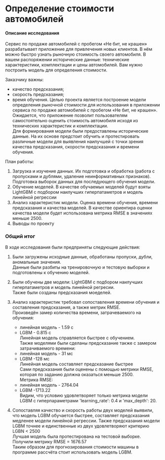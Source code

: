 # Определение стоимости автомобилей
#### Описание исследования
Сервис по продаже автомобилей с пробегом «Не бит, не крашен» разрабатывает приложение для привлечения новых клиентов. В нём можно быстро узнать рыночную стоимость своего автомобиля. В вашем распоряжении исторические данные: технические характеристики, комплектации и цены автомобилей. Вам нужно построить модель для определения стоимости. 

Заказчику важны:

- качество предсказания;
- скорость предсказания;
- время обучения.
Целью проекта является построение модели определения рыночной стоимости 
для использования в приложении сервиса по продаже автомобилей с пробегом «Не бит, не крашен».   
Ожидается, что приложение позволит пользователям самостоятельно оценить стоимость автомобиля исходя из технических характеристик
 и комплектации.   
Для формирования модели были предоставлены исторические данные. На их основе предстоит обучить и протестировать различные модели
для выявления наилучшей с точки зрения качества  предсказания, скорости предсказания и времени обучения.  

План работы:  
1) Загрузка и изучение данных. Их подготовка и обработка (работа с пропусками и дублями, удаление неинформативных признаков).
Подготовка выборок данных для последующего обучения модели.  
2) Обучение моделей. В качестве обучаемых моделей будут взяты LightGBM с подбором наилучших гиперпатаметров и модель линейной регрессии 
3) Анализ характеристик модели. Оценка времени обучения, времени предсказания и качества моделей. 
В качестве ориентира оценки качества модели будет использована метрика RMSE в значениях меньше 2500.  
4) Выводы по проекту
### Общий итог  
В ходе исследования были предприняты следующие действия:  
1) Были загружены исходные данные, обработаны пропуски, дубли, аномальные значения.   
Данные были разбиты на тренировочную и тестовую выборки и подготовлены к обучению моделей.
2) Были обучены две модели: LightGBM с подбором наилучших гиперпатаметров и модель линейной регресии.   
    Также были созданы предсказания моеделей. 
    
3) Анализ характеристик требовал сопоставления времени обучения и составления предсказания, а также метрик RMSE.  
Произведён замер количества времени, затрачеваемого на обучения:  
    - линейная модель - 1.59 c   
    - LGBM - 0.815 с  
    Линейная модель справляется быстрее с обучением.  
    Также моделями были сделаны предсказание также с замером затрачиваемого времени:  
    - линейная модель - 31 мс  
    - LGBM -128 мс       
    Линейная модель составляет предсказание быстрее  
    Сами предсказания были оценены с помощью метрики RMSE,  которая по заданию должна оказаться меньше 2500.  
    Метрика RMSE:  
    - линейная модель - 2764.04    
    - LGBM -1713.22     
    Видим, что условию удовлетворяет только метрика модели LGBM с гиперпараметрами 'learning_rate': 0.4 и 'max_depth': 20.     
 4) Сопоставляя качество и скорость работы двух моделей выявили, что модель LGBM обучается быстрее, 
составляет предсказания медленее модели линейной регрессии. Также предсказания модели LGBM точнее и 
единственные из двух удовлетворяют критерию LGBN < 2500  
Лучшая модель была протестирована на тестовой выборке.   
Получили метрику RMSE = 1676.57  
Таким образом для прогнозирования стоимости машины в программе рассчёта стоит использовать модель LGBM.
